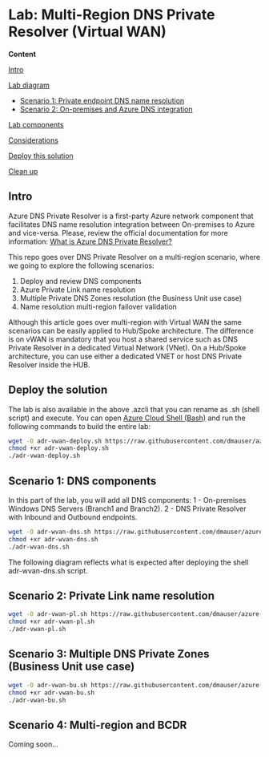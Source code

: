 # Lab: Multi-Region DNS Private Resolver (Virtual WAN)

**Content**

[Intro](#intro)

[Lab diagram](#lab-diagram)
- [Scenario 1: Private endpoint DNS name resolution](#scenario-1-private-endpoint-dns-name-resolution)
- [Scenario 2: On-premises and Azure DNS integration](#scenario-2-on-premises-and-azure-dns-integration)

[Lab components](#lab-components)

[Considerations](#considerations)

[Deploy this solution](#deploy-this-solution)

[Clean up](#clean-up)

## Intro

Azure DNS Private Resolver is a first-party Azure network component that facilitates DNS name resolution integration between On-premises to Azure and vice-versa. Please, review the official documentation for more information: [What is Azure DNS Private Resolver?](https://docs.microsoft.com/en-us/azure/dns/dns-private-resolver-overview)

This repo goes over DNS Private Resolver on a multi-region scenario, where we going to explore the following scenarios:

1. Deploy and review DNS components
2. Azure Private Link name resolution
3. Multiple Private DNS Zones resolution (the Business Unit use case)
4. Name resolution multi-region failover validation

Although this article goes over multi-region with Virtual WAN the same scenarios can be easily applied to Hub/Spoke architecture. The difference is on vWAN is mandatory that you host a shared service such as DNS Private Resolver in a dedicated Virtual Network (VNet). On a Hub/Spoke architecture, you can use either a dedicated VNET or host DNS Private Resolver inside the HUB.

## Deploy the solution

The lab is also available in the above .azcli that you can rename as .sh (shell script) and execute. You can open [Azure Cloud Shell (Bash)](https://shell.azure.com) and run the following commands to build the entire lab:

```bash
wget -O adr-vwan-deploy.sh https://raw.githubusercontent.com/dmauser/azure-dns-private-resolver/main/vwan-lab/adr-vwan-deploy.azcli
chmod +xr adr-vwan-deploy.sh
./adr-vwan-deploy.sh
```

## Scenario 1: DNS components

In this part of the lab, you will add all DNS components:
1 - On-premises Windows DNS Servers (Branch1 and Branch2).
2 - DNS Private Resolver with Inbound and Outbound endpoints.

```bash
wget -O adr-wvan-dns.sh https://raw.githubusercontent.com/dmauser/azure-dns-private-resolver/main/vwan-lab/adr-wvan-dns.azcli
chmod +xr adr-wvan-dns.sh
./adr-wvan-dns.sh
```

The following diagram reflects what is expected after deploying the shell adr-wvan-dns.sh script.

## Scenario 2: Private Link name resolution

```bash
wget -O adr-vwan-pl.sh https://raw.githubusercontent.com/dmauser/azure-dns-private-resolver/main/vwan-lab/adr-vwan-pl.azcli
chmod +xr adr-vwan-pl.sh
./adr-vwan-pl.sh
```

## Scenario 3: Multiple DNS Private Zones (Business Unit use case)

```bash
wget -O adr-vwan-bu.sh https://raw.githubusercontent.com/dmauser/azure-dns-private-resolver/main/vwan-lab/adr-vwan-bu.azcli
chmod +xr adr-vwan-bu.sh
./adr-vwan-bu.sh
```

## Scenario 4: Multi-region and BCDR

Coming soon...